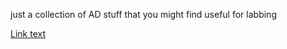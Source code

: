 just a collection of AD stuff that you might find useful for labbing

[Link text]([https://website-name.com](https://github.com/VietTheBarbarian/AD/blob/main/Quick%20Notes.one%20(On%201-4-2024)/000_DNS%20standalone%20lab.md)https://github.com/VietTheBarbarian/AD/blob/main/Quick%20Notes.one%20(On%201-4-2024)/000_DNS%20standalone%20lab.md 'DNS')
